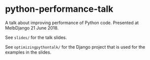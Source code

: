 # python-performance-talk
A talk about improving performance of Python code. Presented at MelbDjango 21 June 2018.

See `slides/` for the talk slides.

See `optimizingpythontalk/` for the Django project that is used for the examples in the slides.
